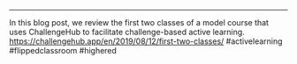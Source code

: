 ---
In this blog post, we review the first two classes of a model course that uses ChallengeHub to facilitate challenge-based active learning.
https://challengehub.app/en/2019/08/12/first-two-classes/
#activelearning #flippedclassroom #highered
